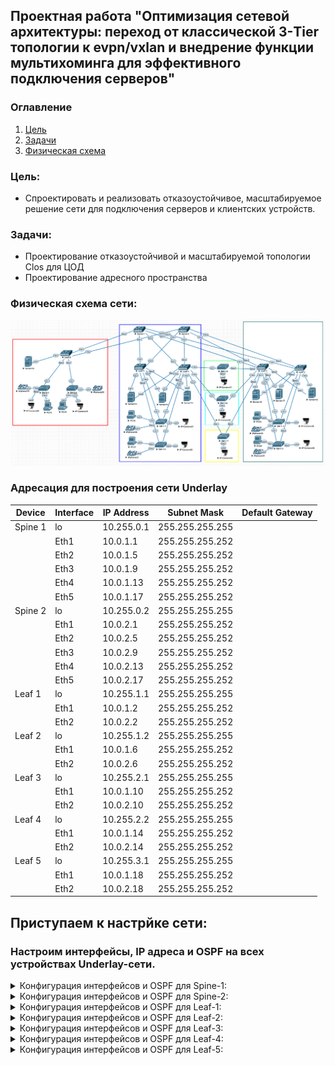 ## Проектная работа "Оптимизация сетевой архитектуры: переход от классической 3-Tier топологии к evpn/vxlan и внедрение функции мультихоминга для эффективного подключения серверов"

### Оглавление
1. [Цель](#цель)
2. [Задачи](#задачи)
3. [Физическая схема](#физическая-схема-сети)

### Цель:
- Спроектировать и реализовать отказоустойчивое, масштабируемое решение сети для подключения серверов и клиентских устройств.
  
### Задачи:
- Проектирование отказоустойчивой и масштабируемой топологии Clos для ЦОД
- Проектирование адресного пространства



### Физическая схема сети:

![img_1.png](img_1.PNG)



### Адресация для построения сети Underlay


| Device  | Interface | IP Address | Subnet Mask     | Default Gateway |
|---------|-----------|------------|-----------------|-----------------|
| Spine 1 | lo        | 10.255.0.1 | 255.255.255.255 |                 |
|         | Eth1      | 10.0.1.1   | 255.255.255.252 |                 |
|         | Eth2      | 10.0.1.5   | 255.255.255.252 |                 |
|         | Eth3      | 10.0.1.9   | 255.255.255.252 |                 |
|         | Eth4      | 10.0.1.13  | 255.255.255.252 |                 |
|         | Eth5      | 10.0.1.17  | 255.255.255.252 |                 |
| Spine 2 | lo        | 10.255.0.2 | 255.255.255.255 |                 |
|         | Eth1      | 10.0.2.1   | 255.255.255.252 |                 |
|         | Eth2      | 10.0.2.5   | 255.255.255.252 |                 |
|         | Eth3      | 10.0.2.9   | 255.255.255.252 |                 |
|         | Eth4      | 10.0.2.13  | 255.255.255.252 |                 |
|         | Eth5      | 10.0.2.17  | 255.255.255.252 |                 |
| Leaf 1  | lo        | 10.255.1.1 | 255.255.255.255 |                 |
|         | Eth1      | 10.0.1.2   | 255.255.255.252 |                 |
|         | Eth2      | 10.0.2.2   | 255.255.255.252 |                 |
| Leaf 2  | lo        | 10.255.1.2 | 255.255.255.255 |                 |
|         | Eth1      | 10.0.1.6   | 255.255.255.252 |                 |
|         | Eth2      | 10.0.2.6   | 255.255.255.252 |                 |
| Leaf 3  | lo        | 10.255.2.1 | 255.255.255.255 |                 |
|         | Eth1      | 10.0.1.10  | 255.255.255.252 |                 |
|         | Eth2      | 10.0.2.10  | 255.255.255.252 |                 |
| Leaf 4  | lo        | 10.255.2.2 | 255.255.255.255 |                 |
|         | Eth1      | 10.0.1.14  | 255.255.255.252 |                 |
|         | Eth2      | 10.0.2.14  | 255.255.255.252 |                 |
| Leaf 5  | lo        | 10.255.3.1 | 255.255.255.255 |                 |
|         | Eth1      | 10.0.1.18  | 255.255.255.252 |                 |
|         | Eth2      | 10.0.2.18  | 255.255.255.252 |                 |



## Приступаем к настрйке сети:

### Настроим интерфейсы, IP адреса и OSPF на всех устройствах Underlay-сети.

<details>

<summary> Конфигурация интерфейсов и OSPF для Spine-1: </summary>

```
hostname Spine-1
!
interface Ethernet1
   mtu 9214
   no switchport
   ip address 10.0.1.1/30
   ip ospf bfd
   ip ospf network point-to-point
   ip ospf area 0.0.0.0
!
interface Ethernet2
   mtu 9214
   no switchport
   ip address 10.0.1.5/30
   ip ospf bfd
   ip ospf network point-to-point
   ip ospf area 0.0.0.0
!
interface Ethernet3
   mtu 9214
   no switchport
   ip address 10.0.1.9/30
   ip ospf bfd
   ip ospf network point-to-point
   ip ospf area 0.0.0.0
!
interface Ethernet4
   mtu 9214
   no switchport
   ip address 10.0.1.13/30
   ip ospf bfd
   ip ospf network point-to-point
   ip ospf area 0.0.0.0
!
interface Ethernet5
   mtu 9214
   no switchport
   ip address 10.0.1.17/30
   ip ospf bfd
   ip ospf network point-to-point
   ip ospf area 0.0.0.0
!
interface Loopback0
   ip address 10.255.0.1/32
   ip ospf area 0.0.0.0
!
ip routing
!
router ospf 1
   router-id 10.255.0.1
   bfd all-interfaces
   passive-interface default
   no passive-interface Ethernet1
   no passive-interface Ethernet2
   no passive-interface Ethernet3
   no passive-interface Ethernet4
   no passive-interface Ethernet5
   network 0.0.0.0/0 area 0.0.0.0
   max-lsa 12000
```
</details>


<details>

<summary>Конфигурация интерфейсов и OSPF для Spine-2: </summary>

```
hostname Spine-2
!
interface Ethernet1
   mtu 9214
   no switchport
   ip address 10.0.2.1/30
   ip ospf bfd
   ip ospf network point-to-point
   ip ospf area 0.0.0.0
!
interface Ethernet2
   mtu 9214
   no switchport
   ip address 10.0.2.5/30
   ip ospf bfd
   ip ospf network point-to-point
   ip ospf area 0.0.0.0
!
interface Ethernet3
   mtu 9214
   no switchport
   ip address 10.0.2.9/30
   ip ospf bfd
   ip ospf network point-to-point
   ip ospf area 0.0.0.0
!
interface Ethernet4
   mtu 9214
   no switchport
   ip address 10.0.2.13/30
   ip ospf bfd
   ip ospf network point-to-point
   ip ospf area 0.0.0.0
!
interface Ethernet5
   mtu 9214
   no switchport
   ip address 10.0.2.17/30
   ip ospf bfd
   ip ospf network point-to-point
   ip ospf area 0.0.0.0
!
interface Loopback0
   ip address 10.255.0.2/32
   ip ospf area 0.0.0.0
!
ip routing
!
router ospf 1
   router-id 10.255.0.2
   bfd all-interfaces
   passive-interface default
   no passive-interface Ethernet1
   no passive-interface Ethernet2
   no passive-interface Ethernet3
   no passive-interface Ethernet4
   no passive-interface Ethernet5
   network 0.0.0.0/0 area 0.0.0.0
   max-lsa 12000
```
</details>


<details>

<summary> Конфигурация интерфейсов и OSPF для Leaf-1: </summary>

```
hostname Leaf-1
!
interface Ethernet1
   mtu 9214
   no switchport
   ip address 10.0.1.2/30
   ip ospf bfd
   ip ospf network point-to-point
   ip ospf area 0.0.0.0
!
interface Ethernet2
   mtu 9214
   no switchport
   ip address 10.0.2.2/30
   ip ospf bfd
   ip ospf network point-to-point
   ip ospf area 0.0.0.0
!
interface Loopback0
   ip address 10.255.1.1/32
   ip ospf area 0.0.0.0
!
ip routing
!
router ospf 1
   router-id 10.255.1.1
   bfd all-interfaces
   passive-interface default
   no passive-interface Ethernet1
   no passive-interface Ethernet2
   network 0.0.0.0/0 area 0.0.0.0
   max-lsa 12000
```
</details>


<details>

<summary> Конфигурация интерфейсов и OSPF для Leaf-2: </summary>

```
hostname Leaf-2
!
interface Ethernet1
   mtu 9214
   no switchport
   ip address 10.0.1.6/30
   ip ospf bfd
   ip ospf network point-to-point
   ip ospf area 0.0.0.0
!
interface Ethernet2
   mtu 9214
   no switchport
   ip address 10.0.2.6/30
   ip ospf bfd
   ip ospf network point-to-point
   ip ospf area 0.0.0.0
!
interface Loopback0
   ip address 10.255.1.2/32
   ip ospf area 0.0.0.0
!
ip routing
!
router ospf 1
   router-id 10.255.1.2
   bfd all-interfaces
   passive-interface default
   no passive-interface Ethernet1
   no passive-interface Ethernet2
   network 0.0.0.0/0 area 0.0.0.0
   max-lsa 12000
```
</details>


<details>

<summary> Конфигурация интерфейсов и OSPF для Leaf-3: </summary>

```
hostname Leaf-3
!
interface Ethernet1
   mtu 9214
   no switchport
   ip address 10.0.1.10/30
   ip ospf network point-to-point
   ip ospf area 0.0.0.0
!
interface Ethernet2
   mtu 9214
   no switchport
   ip address 10.0.2.10/30
   ip ospf network point-to-point
   ip ospf area 0.0.0.0
!
interface Loopback0
   ip address 10.255.2.1/32
   ip ospf area 0.0.0.0
!
ip routing
!
router ospf 1
   router-id 10.255.2.1
   passive-interface default
   no passive-interface Ethernet1
   no passive-interface Ethernet2
   network 0.0.0.0/0 area 0.0.0.0
   max-lsa 12000
```
</details>



<details>

<summary> Конфигурация интерфейсов и OSPF для Leaf-4: </summary>

```
hostname Leaf-4
!
interface Ethernet1
   mtu 9214
   no switchport
   ip address 10.0.1.14/30
   ip ospf bfd
   ip ospf network point-to-point
   ip ospf area 0.0.0.0
!
interface Ethernet2
   mtu 9214
   no switchport
   ip address 10.0.2.14/30
   ip ospf bfd
   ip ospf network point-to-point
   ip ospf area 0.0.0.0
!
interface Loopback0
   ip address 10.255.2.2/32
   ip ospf area 0.0.0.0
!
ip routing
!
router ospf 1
   router-id 10.255.2.2
   bfd all-interfaces
   passive-interface default
   no passive-interface Ethernet1
   no passive-interface Ethernet2
   network 0.0.0.0/0 area 0.0.0.0
   max-lsa 12000
```
</details>


<details>

<summary> Конфигурация интерфейсов и OSPF для Leaf-5: </summary>

```
hostname Leaf-5
!
interface Ethernet1
   mtu 9214
   no switchport
   ip address 10.0.1.18/30
   ip ospf bfd
   ip ospf network point-to-point
   ip ospf area 0.0.0.0
!
interface Ethernet2
   mtu 9214
   no switchport
   ip address 10.0.2.18/30
   ip ospf bfd
   ip ospf network point-to-point
   ip ospf area 0.0.0.0
!
interface Loopback0
   ip address 10.255.3.1/32
   ip ospf area 0.0.0.0
!
ip routing
!
router ospf 1
   router-id 10.255.3.1
   bfd all-interfaces
   passive-interface default
   no passive-interface Ethernet1
   no passive-interface Ethernet2
   network 0.0.0.0/0 area 0.0.0.0
   max-lsa 12000
```
</details>



